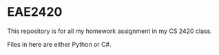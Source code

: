# EAE2420

This repository is for all my homework assignment in my CS 2420 class.

Files in here are either Python or C#. 
